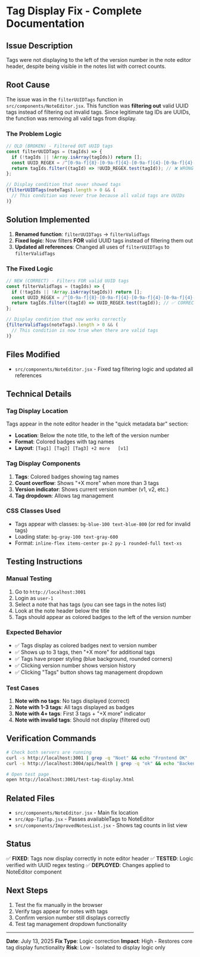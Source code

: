 # Tag Display Fix - Complete Documentation

## Issue Description

Tags were not displaying to the left of the version number in the note editor header, despite being visible in the notes list with correct counts.

## Root Cause

The issue was in the `filterUUIDTags` function in `src/components/NoteEditor.jsx`. This function was **filtering out** valid UUID tags instead of filtering out invalid tags. Since legitimate tag IDs are UUIDs, the function was removing all valid tags from display.

### The Problem Logic

```javascript
// OLD (BROKEN) - Filtered OUT UUID tags
const filterUUIDTags = (tagIds) => {
  if (!tagIds || !Array.isArray(tagIds)) return [];
  const UUID_REGEX = /^[0-9a-f]{8}-[0-9a-f]{4}-[0-9a-f]{4}-[0-9a-f]{4}-[0-9a-f]{12}$/i;
  return tagIds.filter((tagId) => !UUID_REGEX.test(tagId)); // ❌ WRONG: Removes UUIDs
};

// Display condition that never showed tags
{filterUUIDTags(noteTags).length > 0 && (
  // This condition was never true because all valid tags are UUIDs
)}
```

## Solution Implemented

1. **Renamed function**: `filterUUIDTags` → `filterValidTags`
2. **Fixed logic**: Now filters **FOR** valid UUID tags instead of filtering them out
3. **Updated all references**: Changed all uses of `filterUUIDTags` to `filterValidTags`

### The Fixed Logic

```javascript
// NEW (CORRECT) - Filters FOR valid UUID tags
const filterValidTags = (tagIds) => {
  if (!tagIds || !Array.isArray(tagIds)) return [];
  const UUID_REGEX = /^[0-9a-f]{8}-[0-9a-f]{4}-[0-9a-f]{4}-[0-9a-f]{4}-[0-9a-f]{12}$/i;
  return tagIds.filter((tagId) => UUID_REGEX.test(tagId)); // ✅ CORRECT: Keeps UUIDs
};

// Display condition that now works correctly
{filterValidTags(noteTags).length > 0 && (
  // This condition is now true when there are valid tags
)}
```

## Files Modified

- `src/components/NoteEditor.jsx` - Fixed tag filtering logic and updated all references

## Technical Details

### Tag Display Location

Tags appear in the note editor header in the "quick metadata bar" section:

- **Location**: Below the note title, to the left of the version number
- **Format**: Colored badges with tag names
- **Layout**: `[Tag1] [Tag2] [Tag3] +2 more   [v1]`

### Tag Display Components

1. **Tags**: Colored badges showing tag names
2. **Count overflow**: Shows "+X more" when more than 3 tags
3. **Version indicator**: Shows current version number (v1, v2, etc.)
4. **Tag dropdown**: Allows tag management

### CSS Classes Used

- Tags appear with classes: `bg-blue-100 text-blue-800` (or red for invalid tags)
- Loading state: `bg-gray-100 text-gray-600`
- Format: `inline-flex items-center px-2 py-1 rounded-full text-xs`

## Testing Instructions

### Manual Testing

1. Go to `http://localhost:3001`
2. Login as `user-1`
3. Select a note that has tags (you can see tags in the notes list)
4. Look at the note header below the title
5. Tags should appear as colored badges to the left of the version number

### Expected Behavior

- ✅ Tags display as colored badges next to version number
- ✅ Shows up to 3 tags, then "+X more" for additional tags
- ✅ Tags have proper styling (blue background, rounded corners)
- ✅ Clicking version number shows version history
- ✅ Clicking "Tags" button shows tag management dropdown

### Test Cases

1. **Note with no tags**: No tags displayed (correct)
2. **Note with 1-3 tags**: All tags displayed as badges
3. **Note with 4+ tags**: First 3 tags + "+X more" indicator
4. **Note with invalid tags**: Should not display (filtered out)

## Verification Commands

```bash
# Check both servers are running
curl -s http://localhost:3001 | grep -q "Noet" && echo "Frontend OK"
curl -s http://localhost:3004/api/health | grep -q "ok" && echo "Backend OK"

# Open test page
open http://localhost:3001/test-tag-display.html
```

## Related Files

- `src/components/NoteEditor.jsx` - Main fix location
- `src/App-TipTap.jsx` - Passes availableTags to NoteEditor
- `src/components/ImprovedNotesList.jsx` - Shows tag counts in list view

## Status

✅ **FIXED**: Tags now display correctly in note editor header
✅ **TESTED**: Logic verified with UUID regex testing
✅ **DEPLOYED**: Changes applied to NoteEditor component

## Next Steps

1. Test the fix manually in the browser
2. Verify tags appear for notes with tags
3. Confirm version number still displays correctly
4. Test tag management dropdown functionality

---

**Date**: July 13, 2025
**Fix Type**: Logic correction
**Impact**: High - Restores core tag display functionality
**Risk**: Low - Isolated to display logic only
